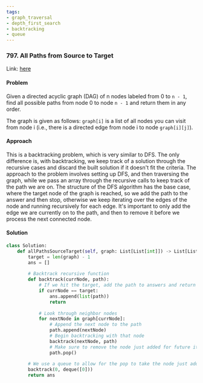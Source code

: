 ```yaml
---
tags:
- graph_traversal
- depth_first_search
- backtracking 
- queue
---
```


### 797. All Paths from Source to Target
Link: [here](https://leetcode.com/problems/all-paths-from-source-to-target/)

#### Problem
Given a directed acyclic graph (DAG) of n nodes labeled from 0 to `n - 1`, find all possible paths from node 0 to node `n - 1` and return them in any order.

The graph is given as follows: `graph[i]` is a list of all nodes you can visit from node i (i.e., there is a directed edge from node i to node `graph[i][j]`).

#### Approach
This is a backtracking problem, which is very similar to DFS. The only difference is, with backtracking, we keep track of a solution through the recursive cases and discard the built solution if it doesn't fit the criteria.
The approach to the problem involves setting up DFS, and then traversing the graph, while we pass an array through the recursive calls to keep track of the path we are on. 
The structure of the DFS algorithm has the base case, where the target node of the graph is reached, so we add the path to the answer and then stop, otherwise we keep iterating over the edges of the node and running recursively for each edge. 
It's important to only add the edge we are currently on to the path, and then to remove it before we process the next connected node.

#### Solution
```python 
class Solution:
    def allPathsSourceTarget(self, graph: List[List[int]]) -> List[List[int]]:
        target = len(graph) - 1
        ans = []
        
        # Backtrack recursive function
        def backtrack(currNode, path):
            # If we hit the target, add the path to answers and return
            if currNode == target:
                ans.append(list(path))
                return
            
            # Look through neighbor nodes
            for nextNode in graph[currNode]:
                # Append the next node to the path
                path.append(nextNode)
                # Begin backtracking with that node
                backtrack(nextNode, path)
                # Make sure to remove the node just added for future iterations
                path.pop()
        
        # We use a queue to allow for the pop to take the node just added off the list
        backtrack(0, deque([0]))
        return ans
```